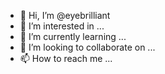 - 👋 Hi, I’m @eyebrilliant
- 👀 I’m interested in ...
- 🌱 I’m currently learning ...
- 💞️ I’m looking to collaborate on ...
- 📫 How to reach me ...

<!---
eyebrilliant/eyebrilliant is a ✨ special ✨ repository because its `README.md` (this file) appears on your GitHub profile.
You can click the Preview link to take a look at your changes.
--->
